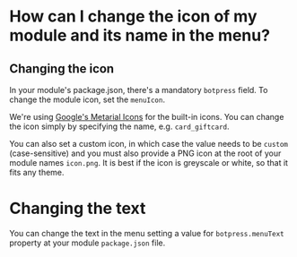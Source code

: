 # How can I change the icon of my module and its name in the menu?

## Changing the icon

In your module's package.json, there's a mandatory `botpress` field. To change the module icon, set the `menuIcon`.

We're using [Google's Metarial Icons](https://material.io/icons/) for the built-in icons. You can change the icon simply by specifying the name, e.g. `card_giftcard`.

You can also set a custom icon, in which case the value needs to be `custom` (case-sensitive) and you must also provide a PNG icon at the root of your module names `icon.png`. It is best if the icon is greyscale or white, so that it fits any theme.

# Changing the text

You can change the text in the menu setting a value for `botpress.menuText` property at your module `package.json` file.